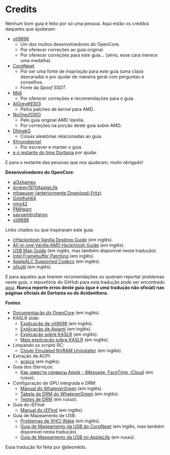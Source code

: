 # Credits

Nenhum bom guia é feito por só uma pessoa. Aqui estão os créditos daqueles que ajudaram:

* [vit9696](https://github.com/vit9696)
  * Um dos muitos desenvolvedores do OpenCore.
  * Por oferecer correções ao guia original.
  * Por oferecer correções para este guia... (sério, esse cara merece uma medalha).
* [CorpNewt](https://github.com/corpnewt)
  * Por ser uma fonte de inspiração para este guia (uma cópia descarada) e por ajudar de maneira geral com perguntas e conselhos.
  * Fonte da *Spoof SSDT*.
* [Midi](https://github.com/midi1996)
  * Por oferecer correções e recomendações para o guia.
* [AlGrey#9303](https://amd-osx.com/forum/memberlist.php?mode=viewprofile&u=10918&sid=e0feb8a14a97be482d2fd68dbc268f97)
  * Pelos patches de *kernel* para AMD.
* [NoOne/IOIIIO](https://github.com/IOIIIO)
  * Pelo guia original AMD Vanilla.
  * Por correções na porção deste guia sobre AMD.
* [DhinakG](https://github.com/dhinakg)
  * Coisas aleatórias relacionadas ao guia.
* [Khronokernel](https://github.com/khronokernel)
  * Por escrever e manter o guia.
* [e o restante do time Dortania](https://github.com/dortania) por ajudar.
 
E para o restante das pessoas que nos ajudaram, muito obrigado!

**Desenvolvedores do OpenCore**:

* [al3xtjames](https://github.com/al3xtjames)
* [Andrey1970AppleLife](https://github.com/Andrey1970AppleLife)
* [mhaeuser (anteriormente Download-Fritz)](https://github.com/mhaeuser)
* [Goldfish64](https://github.com/Goldfish64)
* [nms42](https://github.com/nms42)
* [PMHeart](https://github.com/PMHeart)
* [savvamitrofanov](https://github.com/savvamitrofanov)
* [vit9696](https://github.com/vit9696)

Links citados ou que inspiraram este guia:

* [r/Hackintosh Vanilla Desktop Guide](https://hackintosh.gitbook.io/-r-hackintosh-vanilla-desktop-guide/) (em inglês).
* [All-in-one Vanilla AMD Hackintosh Guide](https://github.com/doesprintfwork/All-in-one-Vanilla-AMD-Hackintosh-Guide) (em inglês).
* [USB Map Guide](https://dortania.github.io/OpenCore-Post-Install/usb/) (em inglês, mas também disponível nesta tradução).
* [Intel Framebuffer Patching](https://github.com/acidanthera/WhateverGreen/blob/master/Manual/FAQ.IntelHD.en.md) (em inglês).
* [AppleALC Supported Codecs](https://github.com/acidanthera/AppleALC/wiki/Supported-codecs) (em inglês).
* [gfxutil](https://github.com/acidanthera/gfxutil/releases) (em inglês).

E para aqueles que tiverem recomendações ou queiram reportar problemas neste guia, o repositório do GitHub para esta tradução pode ser encontrado [aqui](https://github.com/deomkds/OpenCore-Install-Guide). **Nunca reporte erros deste guia (que é uma tradução não oficial) nas páginas oficiais do Dortania ou do Acidanthera.**

**Fontes**:

* [Documentação do OpenCore](https://github.com/acidanthera/OpenCorePkg/tree/master/Docs) (em inglês).
* KASLR slide:
  * [Explicação de vit9696](https://www.insanelymac.com/forum/topic/331381-aptiomemoryfix/?do=findComment&comment=2564269) (em inglês).
  * [Explicação de Apianti](https://www.reddit.com/r/hackintosh/comments/cfjyla/i_unleashed_a_plague_upon_you_guys_and_i_am_sorry/) (em inglês).
  * [Explicação sobre KASLR](https://lwn.net/Articles/569635/) (em inglês).
  * [Mais explicação sobre KASLR](https://www.blackhat.com/docs/us-16/materials/us-16-Jang-Breaking-Kernel-Address-Space-Layout-Randomization-KASLR-With-Intel-TSX.pdf) (em inglês).
* Limpando os *scripts* RC:
  * [Clover Emulated NVRAM Uninstaller](https://www.tonymacx86.com/resources/clover-emulated-nvram-uninstaller.368/) (em inglês).
* Extração de ACPI:
  * [acpica](https://github.com/acpica/acpica/tree/master/source/tools/acpidump) (em inglês).
* Guia dos iServiços:
  * [Как завести сервисы Apple - iMessage, FaceTime, iCloud](https://applelife.ru/threads/nastrojka-app-store-imessage-facetime-i-icloud.40790/page-219#post-727913) (em russo).
* Configuração de GPU integrada e DRM:
  * [Manual do WhateverGreen](https://github.com/acidanthera/WhateverGreen/blob/master/Manual/FAQ.IntelHD.en.md) (em inglês).
  * [Tabela de DRM do WhateverGreen](https://github.com/acidanthera/WhateverGreen/blob/master/Manual/FAQ.Chart.md) (em inglês).
  * [Testes de DRM](https://applelife.ru/threads/proigryvanie-zaschischjonnogo-kontenta-na-raznom-oborudovanii.1349123/page-67#post-846582) (em russo).
* Guia do rEFInd:
  * [Manual do rEFInd](https://www.rodsbooks.com/refind/index.html) (em inglês).
* Guia de Mapeamento de USB:
  * [Problemas de XHCI Wake](https://osy.gitbook.io/hac-mini-guide/details/usb-fix) (em inglês).
  * [Guia de Mapeamento da USB do CorpNewt](https://dortania.github.io/OpenCore-Post-Install/usb/) (em inglês, mas também disponível nesta tradução).
  * [Guia de Mapeamento da USB no AppleLife](https://applelife.ru/threads/nastrojka-usb-v-10-11-10-15.627190/) (em russo).

Essa tradução foi feita por @deomkds.
